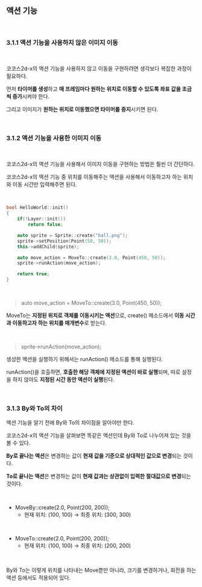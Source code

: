 ## 액션 기능

</br>

### 3.1.1 액션 기능을 사용하지 않은 이미지 이동

</br>

코코스2d-x의 액션 기능을 사용하지 않고 이동을 구현하려면 생각보다 복잡한 과정이 필요하다.

먼저 **타이머를 생성**하고 **매 프레임마다 원하는 위치로 이동할 수 있도록 좌표 값을 조금씩 증가**시켜야 한다.

그리고 이미지가 **원하는 위치로 이동했으면 타이머를 중지**시키면 된다.

</br>

### 3.1.2 액션 기능을 사용한 이미지 이동

</br>

코코스2d-x의 액션 기능을 사용해서 이미지 이동을 구현하는 방법은 훨씬 더 간단하다.

코코스2d-x의 액션 기능 중 위치를 이동해주는 액션을 사용해서 이동하고자 하는 위치와 이동 시간만 입력해주면 된다.

</br>

```C++
bool HelloWorld::init()
{
    if(!Layer::init())
        return false;

    auto sprite = Sprite::create("ball.png");
    sprite->setPosition(Point(50, 50));
    this->addChild(sprite);

    auto move_action = MoveTo::create(3.0, Point(450, 50));
    sprite->runAction(move_action);

    return true;
}
```
</br>

> auto move_action = MoveTo::create(3.0, Point(450, 50));

MoveTo는 **지정된 위치로 객체를 이동시키는 액션**으로, create() 메소드에서 **이동 시간과 이동하고자 하는 위치를 매개변수**로 받는다.

</br>

> sprite->runAction(move_action);

생성한 액션을 실행하기 위해서는 runAction() 메소드를 통해 실행된다.

runAction()을 호출하면, **호출한 해당 객체에 지정된 액션이 바로 실행**되며, 따로 설정을 하지 않아도 **지정된 시간 동안 액션이 실행**된다.

</br>

### 3.1.3 By와 To의 차이

액션 기능을 알기 전에 By와 To의 차이점을 알아야만 한다.

코코스2d-x의 액션 기능을 살펴보면  똑같은 액션인데 By와 To로 나누어져 있는 것을 볼 수 있다.

**By로 끝나는 액션**은 변경하는 값이 **현재 값을 기준으로 상대적인 값으로 변경**되는 것이다.

**To로 끝나는 액션**은 변경하는 값이 **현재 값과는 상관없이 입력한 절대값으로 변경**되는 것이다.

</br>

* MoveBy::create(2.0, Point(200, 200));
    + 현재 위치: (100, 100) → 최종 위치: (300, 300)

</br>

* MoveTo::create(2.0, Point(200, 200));
    + 현재 위치: (100, 100) → 최종 위치: (200, 200)

</br>

By와 To는 이렇게 위치를 나타내는 Move뿐만 아니라, 크기를 변경하거나, 회전을 하는 액션 등에서도 적용되어 있다.